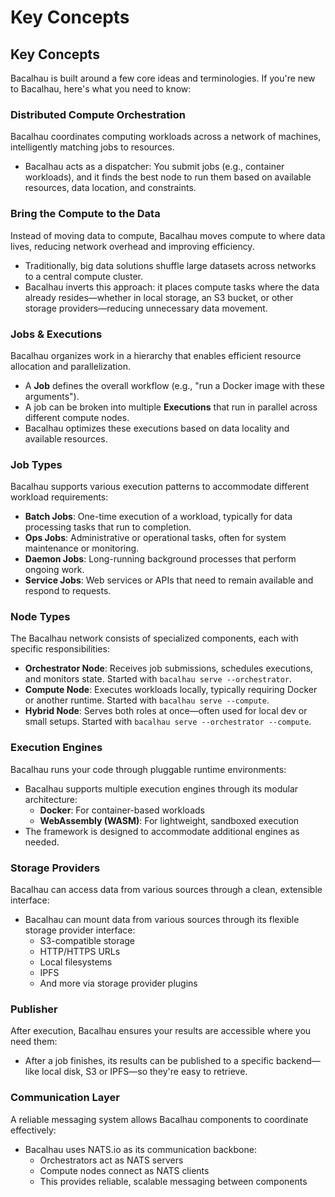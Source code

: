 # Key Concepts

## Key Concepts

Bacalhau is built around a few core ideas and terminologies. If you're new to Bacalhau, here's what you need to know:

### Distributed Compute Orchestration

Bacalhau coordinates computing workloads across a network of machines, intelligently matching jobs to resources.

* Bacalhau acts as a dispatcher: You submit jobs (e.g., container workloads), and it finds the best node to run them based on available resources, data location, and constraints.

### Bring the Compute to the Data

Instead of moving data to compute, Bacalhau moves compute to where data lives, reducing network overhead and improving efficiency.

* Traditionally, big data solutions shuffle large datasets across networks to a central compute cluster.
* Bacalhau inverts this approach: it places compute tasks where the data already resides—whether in local storage, an S3 bucket, or other storage providers—reducing unnecessary data movement.

### Jobs & Executions

Bacalhau organizes work in a hierarchy that enables efficient resource allocation and parallelization.

* A **Job** defines the overall workflow (e.g., "run a Docker image with these arguments").
* A job can be broken into multiple **Executions** that run in parallel across different compute nodes.
* Bacalhau optimizes these executions based on data locality and available resources.

### Job Types

Bacalhau supports various execution patterns to accommodate different workload requirements:

* **Batch Jobs**: One-time execution of a workload, typically for data processing tasks that run to completion.
* **Ops Jobs**: Administrative or operational tasks, often for system maintenance or monitoring.
* **Daemon Jobs**: Long-running background processes that perform ongoing work.
* **Service Jobs**: Web services or APIs that need to remain available and respond to requests.

### Node Types

The Bacalhau network consists of specialized components, each with specific responsibilities:

* **Orchestrator Node**: Receives job submissions, schedules executions, and monitors state. Started with `bacalhau serve --orchestrator`.
* **Compute Node**: Executes workloads locally, typically requiring Docker or another runtime. Started with `bacalhau serve --compute`.
* **Hybrid Node**: Serves both roles at once—often used for local dev or small setups. Started with `bacalhau serve --orchestrator --compute`.

### Execution Engines

Bacalhau runs your code through pluggable runtime environments:

* Bacalhau supports multiple execution engines through its modular architecture:
  * **Docker**: For container-based workloads
  * **WebAssembly (WASM)**: For lightweight, sandboxed execution
* The framework is designed to accommodate additional engines as needed.

### Storage Providers

Bacalhau can access data from various sources through a clean, extensible interface:

* Bacalhau can mount data from various sources through its flexible storage provider interface:
  * S3-compatible storage
  * HTTP/HTTPS URLs
  * Local filesystems
  * IPFS
  * And more via storage provider plugins

### Publisher

After execution, Bacalhau ensures your results are accessible where you need them:

* After a job finishes, its results can be published to a specific backend—like local disk, S3 or IPFS—so they're easy to retrieve.

### Communication Layer

A reliable messaging system allows Bacalhau components to coordinate effectively:

* Bacalhau uses NATS.io as its communication backbone:
  * Orchestrators act as NATS servers
  * Compute nodes connect as NATS clients
  * This provides reliable, scalable messaging between components

